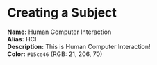 

# Creating a Subject

**Name:** Human Computer Interaction  
**Alias:** HCI  
**Description:** This is Human Computer Interaction!  
**Color:** `#15ce46` (RGB: 21, 206, 70)